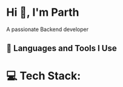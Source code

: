 
<h1>Hi 👋, I'm Parth</h1>
<p>A passionate Backend developer </p>
<h2>🚀 Languages and Tools I Use</h2>


# 💻 Tech Stack:

<!-- Proudly created with GPRM ( https://gprm.itsvg.in ) -->

